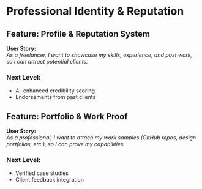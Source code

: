 # Professional Identity & Reputation

## Feature: Profile & Reputation System
**User Story:**  
_As a freelancer, I want to showcase my skills, experience, and past work, so I can attract potential clients._

### Next Level:
- AI-enhanced credibility scoring
- Endorsements from past clients

## Feature: Portfolio & Work Proof
**User Story:**  
_As a professional, I want to attach my work samples (GitHub repos, design portfolios, etc.), so I can prove my capabilities._

### Next Level:
- Verified case studies
- Client feedback integration

